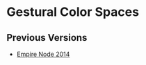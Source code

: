 # Gestural Color Spaces

## Previous Versions

- [Empire Node 2014](https://github.com/dluxemburg/gestural-color-spaces/tree/empire-node-2014)
